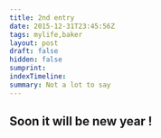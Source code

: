 ```yaml
---
title: 2nd entry
date: 2015-12-31T23:45:56Z
tags: mylife,baker
layout: post
draft: false
hidden: false
sumprint: 
indexTimeline:
summary: Not a lot to say
---
```


## Soon it will be new year !
